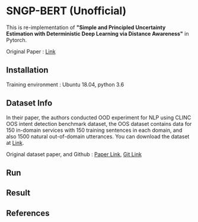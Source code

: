 # SNGP-BERT (Unofficial)
This is re-implementation of **"Simple and Principled Uncertainty Estimation with Deterministic Deep Learning via Distance Awareness"** in Pytorch.

Original Paper : [Link](https://arxiv.org/pdf/2006.10108.pdf)

## Installation

Training environment : Ubuntu 18.04, python 3.6


## Dataset Info

In their paper, the authors conducted OOD experiment for NLP using CLINC OOS intent detection benchmark dataset, the OOS dataset contains data for 150 in-domain services with 150 training
sentences in each domain, and also 1500 natural out-of-domain utterances.
You can download the dataset at [Link](https://github.com/jereliu/datasets/raw/master/clinc_oos.zip).

Original dataset paper, and Github : [Paper Link](https://aclanthology.org/D19-1131/), [Git Link](https://github.com/clinc/oos-eval)

## Run


## Result


## References